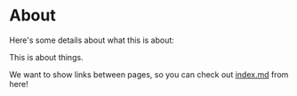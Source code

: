 # About

Here's some details about what this is about:

This is about things. 

We want to show links between pages, so you can check out [index.md](index.md) from here!
